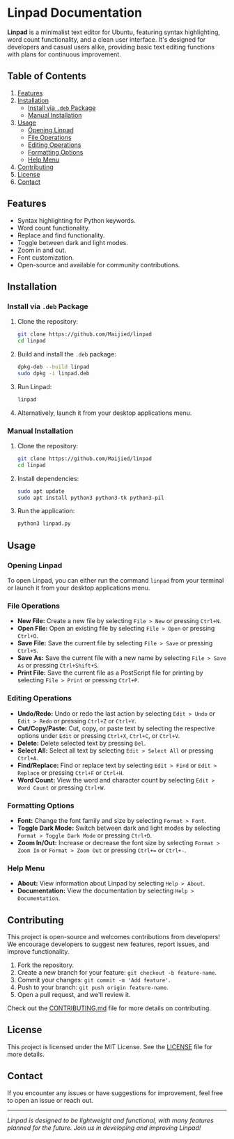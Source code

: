 # Linpad Documentation
**Linpad** is a minimalist text editor for Ubuntu, featuring syntax highlighting, word count functionality, and a clean user interface. It's designed for developers and casual users alike, providing basic text editing functions with plans for continuous improvement.

## Table of Contents

1. [Features](#features)
2. [Installation](#installation)
    - [Install via `.deb` Package](#install-via-deb-package)
    - [Manual Installation](#manual-installation)
3. [Usage](#usage)
    - [Opening Linpad](#opening-linpad)
    - [File Operations](#file-operations)
    - [Editing Operations](#editing-operations)
    - [Formatting Options](#formatting-options)
    - [Help Menu](#help-menu)
4. [Contributing](#contributing)
5. [License](#license)
6. [Contact](#contact)

## Features

- Syntax highlighting for Python keywords.
- Word count functionality.
- Replace and find functionality.
- Toggle between dark and light modes.
- Zoom in and out.
- Font customization.
- Open-source and available for community contributions.

## Installation

### Install via `.deb` Package

1. Clone the repository:
    ```bash
    git clone https://github.com/Maijied/linpad
    cd linpad
    ```

2. Build and install the `.deb` package:
    ```bash
    dpkg-deb --build linpad
    sudo dpkg -i linpad.deb
    ```

3. Run Linpad:
    ```bash
    linpad
    ```

4. Alternatively, launch it from your desktop applications menu.

### Manual Installation

1. Clone the repository:
    ```bash
    git clone https://github.com/Maijied/linpad
    cd linpad
    ```

2. Install dependencies:
    ```bash
    sudo apt update
    sudo apt install python3 python3-tk python3-pil
    ```

3. Run the application:
    ```bash
    python3 linpad.py
    ```

## Usage

### Opening Linpad

To open Linpad, you can either run the command `linpad` from your terminal or launch it from your desktop applications menu.

### File Operations

- **New File:** Create a new file by selecting `File > New` or pressing `Ctrl+N`.
- **Open File:** Open an existing file by selecting `File > Open` or pressing `Ctrl+O`.
- **Save File:** Save the current file by selecting `File > Save` or pressing `Ctrl+S`.
- **Save As:** Save the current file with a new name by selecting `File > Save As` or pressing `Ctrl+Shift+S`.
- **Print File:** Save the current file as a PostScript file for printing by selecting `File > Print` or pressing `Ctrl+P`.

### Editing Operations

- **Undo/Redo:** Undo or redo the last action by selecting `Edit > Undo` or `Edit > Redo` or pressing `Ctrl+Z` or `Ctrl+Y`.
- **Cut/Copy/Paste:** Cut, copy, or paste text by selecting the respective options under `Edit` or pressing `Ctrl+X`, `Ctrl+C`, or `Ctrl+V`.
- **Delete:** Delete selected text by pressing `Del`.
- **Select All:** Select all text by selecting `Edit > Select All` or pressing `Ctrl+A`.
- **Find/Replace:** Find or replace text by selecting `Edit > Find` or `Edit > Replace` or pressing `Ctrl+F` or `Ctrl+H`.
- **Word Count:** View the word and character count by selecting `Edit > Word Count` or pressing `Ctrl+W`.

### Formatting Options

- **Font:** Change the font family and size by selecting `Format > Font`.
- **Toggle Dark Mode:** Switch between dark and light modes by selecting `Format > Toggle Dark Mode` or pressing `Ctrl+D`.
- **Zoom In/Out:** Increase or decrease the font size by selecting `Format > Zoom In` or `Format > Zoom Out` or pressing `Ctrl+=` or `Ctrl+-`.

### Help Menu

- **About:** View information about Linpad by selecting `Help > About`.
- **Documentation:** View the documentation by selecting `Help > Documentation`.

## Contributing

This project is open-source and welcomes contributions from developers! We encourage developers to suggest new features, report issues, and improve functionality.

1. Fork the repository.
2. Create a new branch for your feature: `git checkout -b feature-name`.
3. Commit your changes: `git commit -m 'Add feature'`.
4. Push to your branch: `git push origin feature-name`.
5. Open a pull request, and we'll review it.

Check out the [CONTRIBUTING.md](CONTRIBUTING.md) file for more details on contributing.

## License

This project is licensed under the MIT License. See the [LICENSE](LICENSE) file for more details.

## Contact

If you encounter any issues or have suggestions for improvement, feel free to open an issue or reach out.

---

*Linpad is designed to be lightweight and functional, with many features planned for the future. Join us in developing and improving Linpad!*

